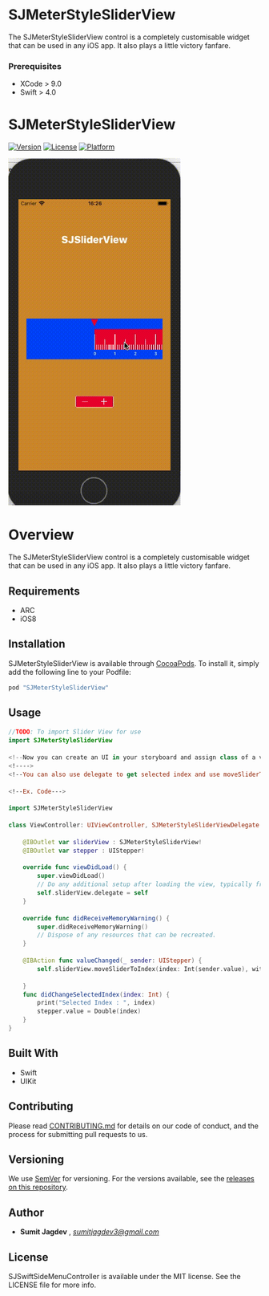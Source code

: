 # SJMeterStyleSliderView
The SJMeterStyleSliderView control is a completely customisable widget that can be used in any iOS app. It also plays a little victory fanfare.

### Prerequisites
*  XCode > 9.0
*  Swift > 4.0

# SJMeterStyleSliderView

[![Version](https://img.shields.io/cocoapods/v/SJMeterStyleSliderView.svg?style=flat)](http://cocoapods.org/pods/SJMeterStyleSliderView)
[![License](https://img.shields.io/cocoapods/l/SJMeterStyleSliderView.svg?style=flat)](http://cocoapods.org/pods/SJMeterStyleSliderView)
[![Platform](https://img.shields.io/cocoapods/p/SJMeterStyleSliderView.svg?style=flat)](http://cocoapods.org/pods/SJMeterStyleSliderView)

![](Sample1.gif?raw=true "SJMeterStyleSliderView screenshot")

# Overview
The SJMeterStyleSliderView control is a completely customisable widget that can be used in any iOS app. It also plays a little victory fanfare.

## Requirements
* ARC
* iOS8


## Installation

SJMeterStyleSliderView is available through [CocoaPods](http://cocoapods.org). To install
it, simply add the following line to your Podfile:

```ruby
pod "SJMeterStyleSliderView"
```
## Usage
```Swift
//TODO: To import Slider View for use
import SJMeterStyleSliderView

<!--Now you can create an UI in your storyboard and assign class of a view to SJMeterStyleSliderView to use this UI Control for Meter Slider.-->
<!---->
<!--You can also use delegate to get selected index and use moveSliderToIndex method to move slider programeticaly.-->

<!--Ex. Code--->

import SJMeterStyleSliderView

class ViewController: UIViewController, SJMeterStyleSliderViewDelegate {

    @IBOutlet var sliderView : SJMeterStyleSliderView!
    @IBOutlet var stepper : UIStepper!
    
    override func viewDidLoad() {
        super.viewDidLoad()
        // Do any additional setup after loading the view, typically from a nib.
        self.sliderView.delegate = self
    }

    override func didReceiveMemoryWarning() {
        super.didReceiveMemoryWarning()
        // Dispose of any resources that can be recreated.
    }

    @IBAction func valueChanged(_ sender: UIStepper) {
        self.sliderView.moveSliderToIndex(index: Int(sender.value), withAnimation: true)
        
    }
    func didChangeSelectedIndex(index: Int) {
        print("Selected Index : ", index)
        stepper.value = Double(index)
    }
}


```
## Built With
*  Swift
*  UIKit


## Contributing

Please read [CONTRIBUTING.md](https://github.com/sumitjagdev/SJMeterStyleSliderView/blob/master/CONTRIBUTING.md) for details on our code of conduct, and the process for submitting pull requests to us.


## Versioning

We use [SemVer](http://semver.org/) for versioning. For the versions available, see the [releases on this repository](https://github.com/sumitjagdev/SJMeterStyleSliderView/releases).


## Author

* **Sumit Jagdev**  ,  *sumitjagdev3@gmail.com*


## License

SJSwiftSideMenuController is available under the MIT license. See the LICENSE file for more info.
